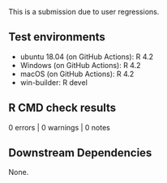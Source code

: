This is a submission due to user regressions.

## Test environments

-   ubuntu 18.04 (on GitHub Actions): R 4.2
-   Windows (on GitHub Actions): R 4.2
-   macOS (on GitHub Actions): R 4.2
-   win-builder: R devel

## R CMD check results

0 errors \| 0 warnings \| 0 notes

## Downstream Dependencies

None.
